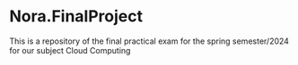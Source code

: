 # Nora.FinalProject
This is a repository of the final practical exam for the spring semester/2024 for our subject Cloud Computing
